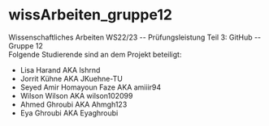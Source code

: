 # wissArbeiten_gruppe12
Wissenschaftliches Arbeiten WS22/23 -- Prüfungsleistung Teil 3: GitHub -- Gruppe 12  
Folgende Studierende sind an dem Projekt beteiligt:  
+ Lisa Harand               AKA   lshrnd  
+ Jorrit Kühne              AKA   JKuehne-TU  
+ Seyed Amir Homayoun Faze  AKA   amiiir94  
+ Wilson Wilson             AKA   wilson102099
+ Ahmed Ghroubi             AKA   Ahmgh123  
+ Eya Ghroubi               AKA   Eyaghroubi  
